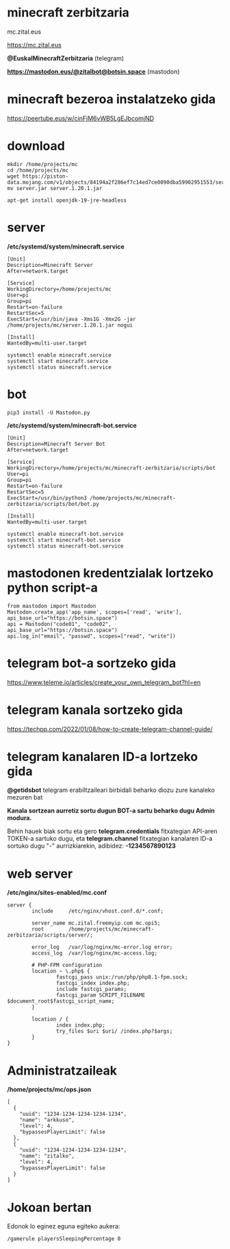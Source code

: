 # minecraft zerbitzaria

mc.zital.eus

https://mc.zital.eus

**@EuskalMinecraftZerbitzaria** (telegram)

**https://mastodon.eus/@zitalbot@botsin.space** (mastodon)

# minecraft bezeroa instalatzeko gida

https://peertube.eus/w/cinFjM6vWB5LgEJbcomjND

# download
```
mkdir /home/projects/mc
cd /home/projects/mc
wget https://piston-data.mojang.com/v1/objects/84194a2f286ef7c14ed7ce0090dba59902951553/server.jar
mv server.jar server.1.20.1.jar
```

```
apt-get install openjdk-19-jre-headless
```

# server
**/etc/systemd/system/minecraft.service**
```
[Unit]
Description=Minecraft Server
After=network.target

[Service]
WorkingDirectory=/home/projects/mc
User=pi
Group=pi
Restart=on-failure
RestartSec=5
ExecStart=/usr/bin/java -Xms1G -Xmx2G -jar /home/projects/mc/server.1.20.1.jar nogui

[Install]
WantedBy=multi-user.target
```
```
systemctl enable minecraft.service
systemctl start minecraft.service
systemctl status minecraft.service

```

# bot
```
pip3 install -U Mastodon.py
```

**/etc/systemd/system/minecraft-bot.service**
```
[Unit]
Description=Minecraft Server Bot
After=network.target

[Service]
WorkingDirectory=/home/projects/mc/minecraft-zerbitzaria/scripts/bot
User=pi
Group=pi
Restart=on-failure
RestartSec=5
ExecStart=/usr/bin/python3 /home/projects/mc/minecraft-zerbitzaria/scripts/bot/bot.py

[Install]
WantedBy=multi-user.target
```
```
systemctl enable minecraft-bot.service
systemctl start minecraft-bot.service
systemctl status minecraft-bot.service

```

# mastodonen kredentzialak lortzeko python script-a
```
from mastodon import Mastodon
Mastodon.create_app('app_name', scopes=['read', 'write'], api_base_url="https://botsin.space")
api = Mastodon("code01", "code02", api_base_url="https://botsin.space")
api.log_in("email", "passwd", scopes=["read", "write"])
```

# telegram bot-a sortzeko gida

https://www.teleme.io/articles/create_your_own_telegram_bot?hl=en

# telegram kanala sortzeko gida

https://techpp.com/2022/01/08/how-to-create-telegram-channel-guide/

# telegram kanalaren ID-a lortzeko gida

**@getidsbot** telegram erabiltzaileari birbidali beharko diozu zure kanaleko mezuren bat

**Kanala sortzean aurretiz sortu dugun BOT-a sartu beharko dugu Admin modura.**

Behin hauek biak sortu eta gero **telegram.credentials** fitxategian API-aren TOKEN-a sartuko dugu, eta **telegram.channel** fitxategian kanalaren ID-a sortuko dugu "-" aurrizkiarekin, adibidez: **-1234567890123**

# web server

**/etc/nginx/sites-enabled/mc.conf**
```
server {
        include     /etc/nginx/vhost.conf.d/*.conf;

        server_name mc.zital.freemyip.com mc.opi5;
        root        /home/projects/mc/minecraft-zerbitzaria/scripts/server/;

        error_log   /var/log/nginx/mc-error.log error;
        access_log  /var/log/nginx/mc-access.log;

        # PHP-FPM configuration
        location ~ \.php$ {
                fastcgi_pass unix:/run/php/php8.1-fpm.sock;
                fastcgi_index index.php;
                include fastcgi_params;
                fastcgi_param SCRIPT_FILENAME $document_root$fastcgi_script_name;
        }

        location / {
                index index.php;
                try_files $uri $uri/ /index.php?$args;
        }
}
```

# Administratzaileak
**/home/projects/mc/ops.json**
```
[
  {
    "uuid": "1234-1234-1234-1234-1234",
    "name": "arkkuso",
    "level": 4,
    "bypassesPlayerLimit": false
  },
  {
    "uuid": "1234-1234-1234-1234-1234",
    "name": "zitalko",
    "level": 4,
    "bypassesPlayerLimit": false
  }
]

```

# Jokoan bertan

Edonok lo eginez eguna egiteko aukera:
```
/gamerule playersSleepingPercentage 0
```